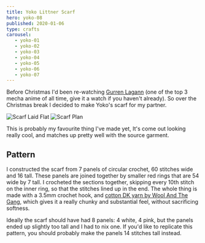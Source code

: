 ```yaml
---
title: Yoko Littner Scarf
hero: yoko-08
published: 2020-01-06
type: crafts
carousel: 
   - yoko-01
   - yoko-02
   - yoko-03
   - yoko-04
   - yoko-05
   - yoko-06
   - yoko-07
---
```


Before Christmas I'd been re-watching [Gurren Lagann][gurrenlagann] (one of the top 3 mecha anime of all time, give it a watch if you haven't already). So over the Christmas break I decided to make Yoko's scarf for my partner.

![Scarf Laid Flat](yoko-01)
![Scarf Plan](yoko-04)

This is probably my favourite thing I've made yet, It's come out looking really cool, and matches up pretty well with the source garment.

## Pattern

I constructed the scarf from 7 panels of circular crochet, 60 stitches wide and 16 tall. These panels are joined together by smaller red rings that are 54 wide by 7 tall. I crocheted the sections together, skipping every 10th stitch on the inner ring, so that the stitches lined up in the end. The whole thing is made with a 3.5mm crochet hook, and [cotton DK yarn by Wool And The Gang][wool], which gives it a really chunky and substantial feel, without sacrificing softness.

Ideally the scarf should have had 8 panels: 4 white, 4 pink, but the panels ended up slightly too tall and I had to nix one. If you'd like to replicate this pattern, you should probably make the panels 14 stitches tall instead.

[gurrenlagann]: https://en.wikipedia.org/wiki/Gurren_Lagann
[wool]: (https://www.woolandthegang.com/en/products/shiny-happy-cotton)
